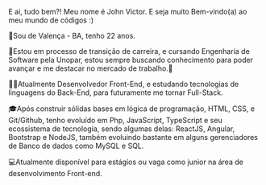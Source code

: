 E ai, tudo bem?! Meu nome é John Victor. E seja muito Bem-vindo(a) ao meu mundo de códigos :) 

📍Sou de Valença - BA, tenho 22 anos. 

🚀Estou em processo de transição de carreira, e cursando Engenharia de Software pela Unopar, estou sempre buscando conhecimento para poder avançar e me destacar no mercado de trabalho.🚀

👩‍💻Atualmente Desenvolvedor Front-End, e estudando tecnologias de linguagens do Back-End, para futuramente me tornar Full-Stack.

🎓Após construir sólidas bases em lógica de programação, HTML, CSS, e Git/Github, tenho evoluído em Php, JavaScript, TypeScript e seu ecossistema de tecnologia, sendo algumas delas: ReactJS, Angular, Bootstrap e NodeJS, também evoluindo bastante em alguns gerenciadores de Banco de dados como MySQL e SQL.

💻Atualmente disponível para estágios ou vaga como junior na área de desenvolvimento Front-end.
